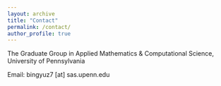 ```yaml
---
layout: archive
title: "Contact"
permalink: /contact/
author_profile: true
---
```

The Graduate Group in Applied Mathematics & Computational Science, University of Pennsylvania<br>

Email: bingyuz7 [at] sas.upenn.edu
